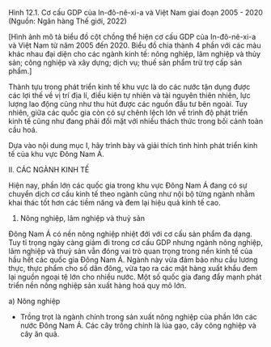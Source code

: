 Hình 12.1. Cơ cấu GDP của In-đô-nê-xi-a và Việt Nam giai đoạn 2005 - 2020
(Nguồn: Ngân hàng Thế giới, 2022)

[Hình ảnh mô tả biểu đồ cột chồng thể hiện cơ cấu GDP của In-đô-nê-xi-a và Việt Nam từ năm 2005 đến 2020. Biểu đồ chia thành 4 phần với các màu khác nhau đại diện cho các ngành kinh tế: nông nghiệp, lâm nghiệp và thủy sản; công nghiệp và xây dựng; dịch vụ; thuế sản phẩm trừ trợ cấp sản phẩm.]

Thành tựu trong phát triển kinh tế khu vực là do các nước tận dụng được các lợi thế về vị trí địa lí, điều kiện tự nhiên và tài nguyên thiên nhiên, lực lượng lao động cũng như thu hút được các nguồn đầu tư bên ngoài. Tuy nhiên, giữa các quốc gia còn có sự chênh lệch lớn về trình độ phát triển kinh tế cũng như đang phải đối mặt với nhiều thách thức trong bối cảnh toàn cầu hoá.

Dựa vào nội dung mục I, hãy trình bày và giải thích tình hình phát triển kinh tế của khu vực Đông Nam Á.

II. CÁC NGÀNH KINH TẾ

Hiện nay, phần lớn các quốc gia trong khu vực Đông Nam Á đang có sự chuyển dịch cơ cấu kinh tế theo ngành cũng như nội bộ từng ngành nhằm khai thác tốt hơn các tiềm năng và đem lại hiệu quả kinh tế cao.

1. Nông nghiệp, lâm nghiệp và thuỷ sản

Đông Nam Á có nền nông nghiệp nhiệt đới với cơ cấu sản phẩm đa dạng. Tuy tỉ trọng ngày càng giảm đi trong cơ cấu GDP nhưng ngành nông nghiệp, lâm nghiệp và thuỷ sản vẫn đóng vai trò quan trọng trong nền kinh tế của hầu hết các quốc gia Đông Nam Á. Ngành này vừa đảm bảo nhu cầu lương thực, thực phẩm cho số dân đông, vừa tạo ra các mặt hàng xuất khẩu đem lại nguồn ngoại tệ lớn cho nhiều nước. Một số quốc gia đang đẩy mạnh phát triển nền nông nghiệp sản xuất hàng hoá quy mô lớn.

a) Nông nghiệp

- Trồng trọt là ngành chính trong sản xuất nông nghiệp của phần lớn các nước Đông Nam Á. Các cây trồng chính là lúa gạo, cây công nghiệp và cây ăn quả.